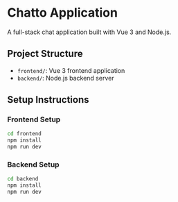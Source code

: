 # Chatto Application

A full-stack chat application built with Vue 3 and Node.js.

## Project Structure

- `frontend/`: Vue 3 frontend application
- `backend/`: Node.js backend server

## Setup Instructions

### Frontend Setup
```bash
cd frontend
npm install
npm run dev
```

### Backend Setup
```bash
cd backend
npm install
npm run dev
```

